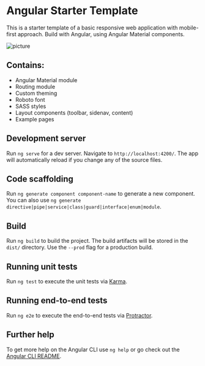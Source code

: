 # Angular Starter Template

This is a starter template of a basic responsive web application with mobile-first approach. Build with Angular, using Angular Material components.

![picture](https://bitbucket.org/FilipTalaga/angular-starter-template/raw/008b7a5397e3d19750462674e4e0d4c42420afcf/src/assets/images/starter.png)

## Contains:
* Angular Material module
* Routing module
* Custom theming
* Roboto font
* SASS styles
* Layout components (toolbar, sidenav, content)
* Example pages

## Development server

Run `ng serve` for a dev server. Navigate to `http://localhost:4200/`. The app will automatically reload if you change any of the source files.

## Code scaffolding

Run `ng generate component component-name` to generate a new component. You can also use `ng generate directive|pipe|service|class|guard|interface|enum|module`.

## Build

Run `ng build` to build the project. The build artifacts will be stored in the `dist/` directory. Use the `--prod` flag for a production build.

## Running unit tests

Run `ng test` to execute the unit tests via [Karma](https://karma-runner.github.io).

## Running end-to-end tests

Run `ng e2e` to execute the end-to-end tests via [Protractor](http://www.protractortest.org/).

## Further help

To get more help on the Angular CLI use `ng help` or go check out the [Angular CLI README](https://github.com/angular/angular-cli/blob/master/README.md).
